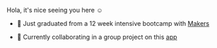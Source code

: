 Hola, it's nice seeing you here :relaxed:



- :book: Just graduated from a 12 week intensive bootcamp with [Makers](https://makers.tech/about-us/)

- :seedling: Currently collaborating in a group project on this [app](https://github.com/golden-hour/golden-hour-backend) 
